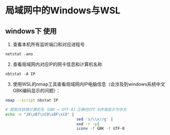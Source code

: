 # 局域网中的Windows与WSL
## windows下 使用

1. 查看本机所有监听端口和对应进程号

```pwsh
netstat -ano
```

2. 查看局域网内对应IP的网卡信息和计算机名称
```pwsh
nbtstat -A IP
```

3. 使用WSL的nmap工具查看局域网内IP电脑信息（会涉及到windows系统中文GBK编码显示的问题）：  

```bash
nmap --script nbstat IP 

# 提取并转换计算机名（GBK → UTF-8）正确在UTF-8终端显示为中文
echo -n "JK\xB7\xC0\xBF\xC6" |                                         
                               sed 's/\\x//g' |
                               xxd -r -p|
                               iconv -f GBK -t UTF-8
```